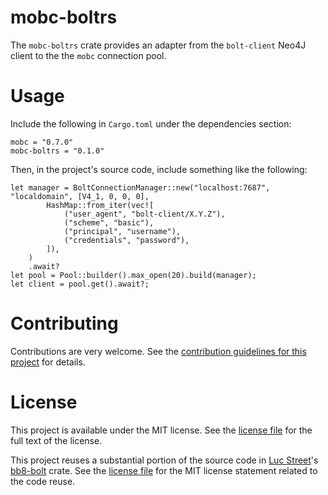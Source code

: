 # mobc-boltrs

The `mobc-boltrs` crate provides an adapter from the `bolt-client` Neo4J client to the the `mobc` connection pool.

# Usage

Include the following in `Cargo.toml` under the dependencies section:

```
mobc = "0.7.0"
mobc-boltrs = "0.1.0"
```

Then, in the project's source code, include something like the following:

```
let manager = BoltConnectionManager::new("localhost:7687", "localdomain", [V4_1, 0, 0, 0],
        HashMap::from_iter(vec![
            ("user_agent", "bolt-client/X.Y.Z"),
            ("scheme", "basic"),
            ("principal", "username"),
            ("credentials", "password"),
        ]),
    )
    .await?
let pool = Pool::builder().max_open(20).build(manager);
let client = pool.get().await?;
```

# Contributing

Contributions are very welcome. See the [contribution guidelines for this project](./CONTRIBUTING.md) for details.

# License

This project is available under the MIT license. See the [license file](./LICENSE.md) for the full text of the license.

This project reuses a substantial portion of the source code in [Luc Street](https://github.com/lucis-fluxum)'s [bb8-bolt](https://github.com/lucis-fluxum/bolt-rs/tree/master/bb8-bolt) crate. See the [license file](./LICENSE.md) for the MIT license statement related to the code reuse.